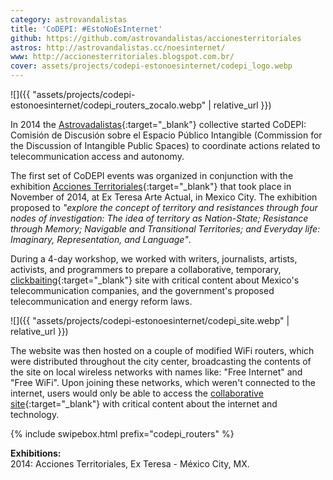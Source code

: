 ```yaml
---
category: astrovandalistas
title: 'CoDEPI: #EstoNoEsInternet'
github: https://github.com/astrovandalistas/accionesterritoriales
astros: http://astrovandalistas.cc/noesinternet/
www: http://accionesterritoriales.blogspot.com.br/
cover: assets/projects/codepi-estonoesinternet/codepi_logo.webp
---
```

![]({{ "assets/projects/codepi-estonoesinternet/codepi_routers_zocalo.webp" | relative_url }})

In 2014 the [Astrovadalistas](http://astrovandalistas.cc/){:target="_blank"} collective started CoDEPI: Comisión de Discusión sobre el Espacio Público Intangible (Commission for the Discussion of Intangible Public Spaces) to coordinate actions related to telecommunication access and autonomy.

The first set of CoDEPI events was organized in conjunction with the exhibition [Acciones Territoriales](https://accionesterritoriales.blogspot.mx/){:target="_blank"} that took place in November of 2014, at Ex Teresa Arte Actual, in Mexico City. The exhibition proposed to *"explore the concept of territory and resistances through four nodes of investigation: The idea of territory as Nation-State; Resistance through Memory; Navigable and Transitional Territories; and Everyday life: Imaginary, Representation, and Language"*.

During a 4-day workshop, we worked with writers, journalists, artists, activists, and programmers to prepare a collaborative, temporary, [clickbaiting](http://en.wikipedia.org/wiki/Clickbait){:target="_blank"} site with critical content about Mexico's telecommunication companies, and the government's proposed telecommunication and energy reform laws.

![]({{ "assets/projects/codepi-estonoesinternet/codepi_site.webp" | relative_url }})

The website was then hosted on a couple of modified WiFi routers, which were distributed throughout the city center, broadcasting the contents of the site on local wireless networks with names like: "Free Internet" and "Free WiFi". Upon joining these networks, which weren't connected to the internet, users would only be able to access the [collaborative site](http://estonoesinternet.astrovandalistas.cc/){:target="_blank"} with critical content about the internet and technology.

{% include swipebox.html prefix="codepi_routers" %}

**Exhibitions:**  
2014: Acciones Territoriales, Ex Teresa - México City, MX.
